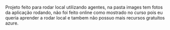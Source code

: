 Projeto feito para rodar local utilizando agentes, na pasta images tem fotos da aplicação rodando, não foi feito
online como mostrado no curso pois eu queria aprender a rodar local e tambem não possuo mais recursos gratuitos
azure.
